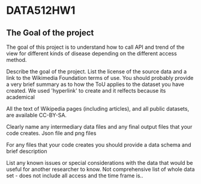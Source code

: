 # DATA512HW1

## The Goal of the project
The goal of this project is to understand how to call API and trend of the view for different kinds of disease depending on the different access method.

Describe the goal of the project.
List the license of the source data and a link to the Wikimedia Foundation terms of use. You should probably provide a very brief summary as to how the ToU applies to the dataset you have created.
We used 'hyperlink' to create and it relfects because its academical 

All the text of Wikipedia pages (including articles), and all public datasets, are available
CC-BY-SA.

Clearly name any intermediary data files and any final output files that your code creates. 
Json file and png files

For any files that your code creates you should provide a data schema and brief description

List any known issues or special considerations with the data that would be useful for another researcher to know. 
Not comprehensive list of whole data set - does not include all access and the time frame is..
